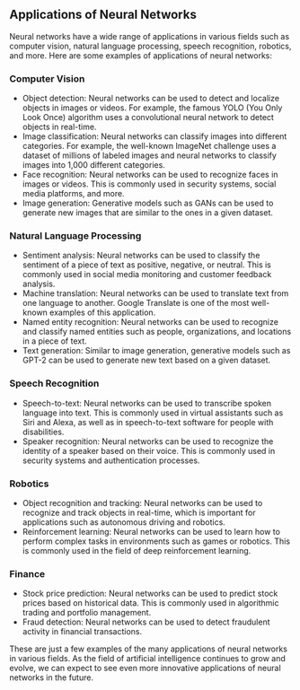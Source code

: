 ## Applications of Neural Networks
Neural networks have a wide range of applications in various fields such as computer vision, natural language processing, speech recognition, robotics, and more. Here are some examples of applications of neural networks:

### Computer Vision

- Object detection: Neural networks can be used to detect and localize objects in images or videos. For example, the famous YOLO (You Only Look Once) algorithm uses a convolutional neural network to detect objects in real-time.
- Image classification: Neural networks can classify images into different categories. For example, the well-known ImageNet challenge uses a dataset of millions of labeled images and neural networks to classify images into 1,000 different categories.
- Face recognition: Neural networks can be used to recognize faces in images or videos. This is commonly used in security systems, social media platforms, and more.
- Image generation: Generative models such as GANs can be used to generate new images that are similar to the ones in a given dataset.

### Natural Language Processing
- Sentiment analysis: Neural networks can be used to classify the sentiment of a piece of text as positive, negative, or neutral. This is commonly used in social media monitoring and customer feedback analysis.
- Machine translation: Neural networks can be used to translate text from one language to another. Google Translate is one of the most well-known examples of this application.
- Named entity recognition: Neural networks can be used to recognize and classify named entities such as people, organizations, and locations in a piece of text.
- Text generation: Similar to image generation, generative models such as GPT-2 can be used to generate new text based on a given dataset.

### Speech Recognition
- Speech-to-text: Neural networks can be used to transcribe spoken language into text. This is commonly used in virtual assistants such as Siri and Alexa, as well as in speech-to-text software for people with disabilities.
- Speaker recognition: Neural networks can be used to recognize the identity of a speaker based on their voice. This is commonly used in security systems and authentication processes.

### Robotics
- Object recognition and tracking: Neural networks can be used to recognize and track objects in real-time, which is important for applications such as autonomous driving and robotics.
- Reinforcement learning: Neural networks can be used to learn how to perform complex tasks in environments such as games or robotics. This is commonly used in the field of deep reinforcement learning.

### Finance
- Stock price prediction: Neural networks can be used to predict stock prices based on historical data. This is commonly used in algorithmic trading and portfolio management.
- Fraud detection: Neural networks can be used to detect fraudulent activity in financial transactions.

These are just a few examples of the many applications of neural networks in various fields. As the field of artificial intelligence continues to grow and evolve, we can expect to see even more innovative applications of neural networks in the future.